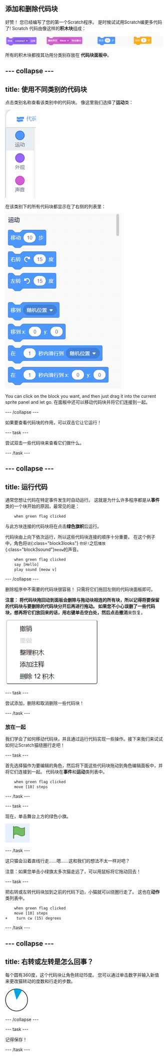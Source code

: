 ## 添加和删除代码块

好赞！ 您已经编写了您的第一个Scratch程序。 是时候试试用Scratch编更多代码了! Scratch 代码由像这样的**积木块**组成：

![](images/code1.png)

所有的积木块都按其功用分类别存放在 **代码块面板中**。

## \--- collapse \---

## title: 使用不同类别的代码块

点击类别名称查看该类别中的代码块。 像这里我们选择了**运动**类：

![](images/code2a.png)

在该类别下的所有代码块都显示在了右侧的列表里：

![](images/code2b.png)

You can click on the block you want, and then just drag it into the current sprite panel and let go. 在面板中还可以移动代码块并将它们连接到一起。

\--- /collapse \---

如果要查看代码块的作用，可以双击它让它运行！

\--- task \---

尝试双击一些代码块来查看它们做什么。

\--- /task \---

## \--- collapse \---

## title: 运行代码

通常您想让代码在特定事件发生时自动运行。 这就是为什么许多程序都是从**事件**类的一个块开始的原因，最常见的是：

```blocks3
    when green flag clicked
```

与此方块连接的代码块将在点击**绿色旗帜**后运行。

代码块由上向下依次运行，所以这些代码块连接的顺序十分重要。 在这个例子中，角色将`说`{:class="block3looks"} `你好!`之后`播放`{:class="block3sound"}`meow`的声音。

```blocks3
    when green flag clicked
    say [Hello]
    play sound [meow v]
```

\--- /collapse \---

删除程序中不需要的代码块很容易！ 只需将它们拖回左侧的代码块面板即可。

**注意： **将代码块拖回动到面板会删除与拖动块相连的所有块，所以记得将要保留的代码块与要删除的代码块分开后再进行拖动。 如果您不小心误删了一些代码块，想再将它们放回来的话，用右键单击空白处，然后点击**撤消**来恢复。

![](images/code6.png)

\--- task \---

尝试添加，删除和取消删除一些代码块！

\--- /task \---

### 放在一起

我们学会了如何移动代码块，并且通过运行代码实现一些操作。接下来我们来试试如何让Scratch猫绕圈行走吧！

\--- task \---

首先选择猫作为要编辑的角色，然后将下面这些代码块拖动到角色编辑面板中，并将它们连接到一起。 代码块在**事件**和**运动**类列表中。

```blocks3
    when green flag clicked
    move [10] steps
```

\--- /task \---

\--- task \---

现在，单击舞台上方的绿色小旗。

![](images/code7.png)

\--- /task \---

这只猫会沿着直线行走……嗯......这和我们的想法不太一样对吧？

注意：如果您单击小绿旗太多次猫走远了，可以用鼠标将它拖动回去！

\--- task \---

把右转或左转代码块加到之前的代码下边，小猫就可以绕圈行走了。 这也在**动作**类列表中。

```blocks3
    when green flag clicked
    move [10] steps
+    turn cw (15) degrees
```

\--- /task \---

## \--- collapse \---

## title: 右转或左转是怎么回事？

每个圆有360度，这个代码块让角色转动15度。 您可以通过单击数字并输入新值来更改猫转动的度数和行走的步数。

![](images/code9.png)

\--- /collapse \---

\--- task \---

记得保存！

\--- /task \---